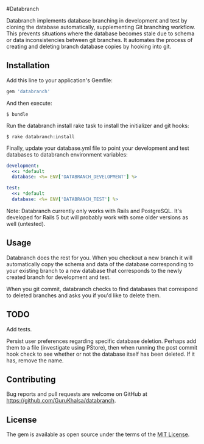 #Databranch

Databranch implements database branching in development and test by cloning the database automatically, supplementing Git branching workflow. This prevents situations where the database becomes stale due to schema or data inconsistencies between git branches. It automates the process of creating and deleting branch database copies by hooking into git.


## Installation

Add this line to your application's Gemfile:

```ruby
gem 'databranch'
```

And then execute:

    $ bundle

Run the databranch install rake task to install the initializer and git hooks:

    $ rake databranch:install

Finally, update your database.yml file to point your development and test databases to databranch environment variables: 

```yaml
development:
  <<: *default
  database: <%= ENV['DATABRANCH_DEVELOPMENT'] %>

test:
  <<: *default
  database: <%= ENV['DATABRANCH_TEST'] %>
```

Note:  Databranch currently only works with Rails and PostgreSQL.  It's developed for Rails 5 but will probably work with some older versions as well (untested).


## Usage

Databranch does the rest for you.  When you checkout a new branch it will automatically copy the schema and data of the database corresponding to your existing branch to a new database that corresponds to the newly created branch for development and test.  

When you git commit, databranch checks to find databases that correspond to deleted branches and asks you if you'd like to delete them.


## TODO

Add tests.

Persist user preferences regarding specific database deletion.  Perhaps add them to a file (investigate using PStore), then when running the post commit hook check to see whether or not the database itself has been deleted.  If it has, remove the name.


## Contributing

Bug reports and pull requests are welcome on GitHub at https://github.com/GuruKhalsa/databranch.


## License

The gem is available as open source under the terms of the [MIT License](http://opensource.org/licenses/MIT).


